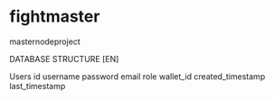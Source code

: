 # fightmaster
masternodeproject

DATABASE STRUCTURE [EN]

Users
	id
	username
	password
	email
	role
	wallet_id
	created_timestamp
	last_timestamp